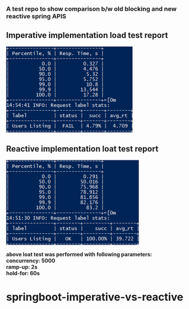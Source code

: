 ### A test repo to show comparison b/w old blocking and new reactive spring APIS



## Imperative implementation load test report <br>
![Alt text](.reports/imperative%20implementation%20load%20test%20report.png?raw=true "Imperative implementation load test report")


## Reactive implementation loat test report <br>
![Alt text](.reports/reactive%20implementation%20load%20test%20report.png?raw=true "Reactive implementation loat test report")


**above loat test was performed with following parameters: <br>
   concurrency: 5000<br>
   ramp-up: 2s<br>
   hold-for: 60s**

# springboot-imperative-vs-reactive

